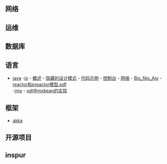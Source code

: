 ## 网络
<!-- - [虚拟网络](work/note/net/README.md)
    - [vlan](work/note/net/vlan.md)
    - [vxlan](work/note/net/vxlan.md)

- [传统网络](README.md)
    - [名词解释](README.md) -->

## 运维
  <!-- - [git-tips](git-tips/README.md) -->

## 数据库
  <!-- - [Introduction](README.md) -->

## 语言
- [java](语言/java/README.md)
    -[io](语言/java/io/README.md)
        - [概述](语言/java/io/1概述.md)
        - [隐藏的设计模式](语言/java/io/2隐藏的设计模式.md)
        - [代码示例](语言/java/io/3代码示例.md)
        - [控制台](语言/java/io/4控制台.md)
        - [网络](语言/java/io/5网络Io.md)
        - [Bio_Nio_Aio](语言/java/io/6Bio_Nio_Aio.md)
        - [reactor和preactor模型.pdf](语言/java/io/7reactor和preactor模型.pdf)  
    -[jmx](语言/java/jmx/README.md)
        - [odl中mxbean的实现](语言/java/jmx/2odl中mxbean的实现.md)


## 框架 
- [akka](框架/akka/README.md)

## 开源项目
  <!-- - [gitbook](work/note/openCode/README.md)
    - [安装使用](work/note/openCode/gitbook.md)
    - [插件](work/note/openCode/gitbook2.md)

  - [odl](work/note/odl/README.md)
    - [netvirt](work/note/odl/netvirt/README.md)
      - [neutronvpn](work/note/odl/netvirt/neutronvpn.md)

  - [openstack](work/note/openstack/README.md)
    - [错误集锦](work/note/openstack/error.md) -->


## inspur
  <!-- - [overlay](README.md)
    - [架构](work/note/inspur/overlay/framework.md)
    - [分析](work/note/inspur/overlay/analysis.md) -->


